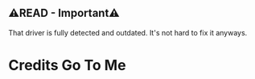 ## ⚠READ - Important⚠
That driver is fully detected and outdated. 
It's not hard to fix it anyways.

# Credits Go To Me
